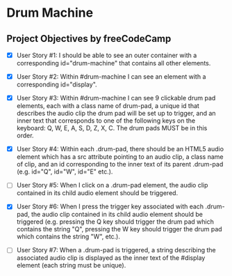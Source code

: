 # Drum Machine

## Project Objectives by freeCodeCamp

- [x] User Story #1: I should be able to see an outer container with a corresponding id="drum-machine" that contains all other elements.

- [x] User Story #2: Within #drum-machine I can see an element with a corresponding id="display".

- [x] User Story #3: Within #drum-machine I can see 9 clickable drum pad elements, each with a class name of drum-pad, a unique id that describes the audio clip the drum pad will be set up to trigger, and an inner text that corresponds to one of the following keys on the keyboard: Q, W, E, A, S, D, Z, X, C. The drum pads MUST be in this order.

- [x] User Story #4: Within each .drum-pad, there should be an HTML5 audio element which has a src attribute pointing to an audio clip, a class name of clip, and an id corresponding to the inner text of its parent .drum-pad (e.g. id="Q", id="W", id="E" etc.).

- [ ] User Story #5: When I click on a .drum-pad element, the audio clip contained in its child audio element should be triggered.

- [x] User Story #6: When I press the trigger key associated with each .drum-pad, the audio clip contained in its child audio element should be triggered (e.g. pressing the Q key should trigger the drum pad which contains the string "Q", pressing the W key should trigger the drum pad which contains the string "W", etc.).

- [ ] User Story #7: When a .drum-pad is triggered, a string describing the associated audio clip is displayed as the inner text of the #display element (each string must be unique).